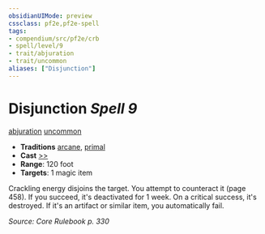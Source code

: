 ```yaml
---
obsidianUIMode: preview
cssclass: pf2e,pf2e-spell
tags:
- compendium/src/pf2e/crb
- spell/level/9
- trait/abjuration
- trait/uncommon
aliases: ["Disjunction"]
---
```

# Disjunction *Spell 9*   
[abjuration](abjuration.md "Abjuration School Trait")  [uncommon](uncommon.md "Uncommon Rarity Trait")  

- **Traditions** [arcane](arcane.md "Arcane Tradition Trait"), [primal](primal.md "Primal Tradition Trait")
- **Cast** [>>](chapter-9-playing-the-game.md#Actions "Two-Action") 
- **Range**: 120 foot
- **Targets**: 1 magic item

Crackling energy disjoins the target. You attempt to counteract it (page 458). If you succeed, it's deactivated for 1 week. On a critical success, it's destroyed. If it's an artifact or similar item, you automatically fail.

*Source: Core Rulebook p. 330*